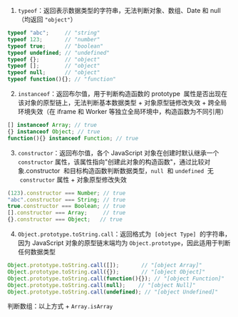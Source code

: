 1. `typeof`：返回表示数据类型的字符串，无法判断对象、数组、Date 和 null（均返回 `"object"`）

```JavaScript
typeof "abc";     // "string"
typeof 123;       // "number"
typeof true;      // "boolean"
typeof undefined; // "undefined"
typeof {};        // "object"
typeof [];        // "object"
typeof null;      // "object"
typeof function(){}; // "function"
```

2. `instanceof`：返回布尔值，用于判断构造函数的 prototype  属性是否出现在该对象的原型链上，无法判断基本数据类型 + 对象原型链修改失效 + 跨全局环境失效（在 iframe 和 Worker 等独立全局环境中，构造函数为不同引用）

```JavaScript
[] instanceof Array; // true
{} instanceof Object; // true
function(){} instanceof Function; // true
```

3. `constructor`：返回布尔值，各个 JavaScript 对象在创建时默认继承一个 `constructor` 属性，该属性指向"创建此对象的构造函数"，通过比较对象.constructor  和目标构造函数判断数据类型，`null`  和 `undefined`  无  `constructor` 属性 + 对象原型修改失效

```JavaScript
(123).constructor === Number; // true
"abc".constructor === String; // true
true.constructor === Boolean; // true
[].constructor === Array;     // true
{}.constructor === Object;   // true
```

4. `Object.prototype.toString.call`：返回格式为  `[object Type]`  的字符串，因为 JavaScript 对象的原型链末端均为 `Object.prototype`，因此适用于判断任何数据类型

```JavaScript
Object.prototype.toString.call([]);       // "[object Array]"
Object.prototype.toString.call({});       // "[object Object]"
Object.prototype.toString.call(function(){}); // "[object Function]"
Object.prototype.toString.call(null);    // "[object Null]"
Object.prototype.toString.call(undefined); // "[object Undefined]"
```

判断数组：以上方式 + `Array.isArray`
